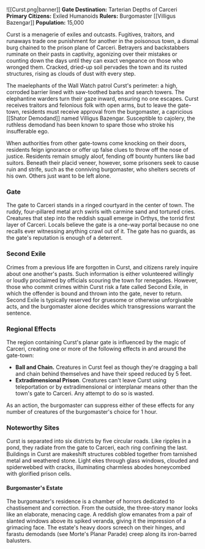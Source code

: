 ![[Curst.png|banner]]
**Gate Destination:** Tarterian Depths of Carceri
**Primary Citizens:** Exiled Humanoids
**Rulers:** Burgomaster [[Villigus Bazengar]]
**Population:** 15,000

Curst is a menagerie of exiles and outcasts. Fugitives, traitors, and runaways trade one punishment for another in the poisonous town, a dismal burg chained to the prison plane of Carceri. Betrayers and backstabbers ruminate on their pasts in captivity, agonizing over their mistakes or counting down the days until they can exact vengeance on those who wronged them. Cracked, dried-up soil pervades the town and its rusted structures, rising as clouds of dust with every step.

The maelephants of the Wall Watch patrol Curst's perimeter: a high, corroded barrier lined with saw-toothed barbs and search towers. The elephantine warders turn their gaze inward, ensuring no one escapes. Curst receives traitors and felonious folk with open arms, but to leave the gate-town, residents must receive approval from the burgomaster, a capricious [[Shator Demodand]] named Villigus Bazengar. Susceptible to cajolery, the ruthless demodand has been known to spare those who stroke his insufferable ego.

When authorities from other gate-towns come knocking on their doors, residents feign ignorance or offer up false clues to throw off the nose of justice. Residents remain smugly aloof, fending off bounty hunters like bad suitors. Beneath their placid veneer, however, some prisoners seek to cause ruin and strife, such as the conniving burgomaster, who shelters secrets of his own. Others just want to be left alone.

### Gate
The gate to Carceri stands in a ringed courtyard in the center of town. The ruddy, four-pillared metal arch swirls with carmine sand and tortured cries. Creatures that step into the reddish squall emerge in Orthys, the torrid first layer of Carceri. Locals believe the gate is a one-way portal because no one recalls ever witnessing anything crawl out of it. The gate has no guards, as the gate's reputation is enough of a deterrent.

### Second Exile
Crimes from a previous life are forgotten in Curst, and citizens rarely inquire about one another's pasts. Such information is either volunteered willingly or loudly proclaimed by officials scouring the town for renegades. However, those who commit crimes within Curst risk a fate called Second Exile, in which the offender is bound and thrown into the gate, never to return. Second Exile is typically reserved for gruesome or otherwise unforgivable acts, and the burgomaster alone decides which transgressions warrant the sentence.

### Regional Effects
The region containing Curst's planar gate is influenced by the magic of Carceri, creating one or more of the following effects in and around the gate-town:

- **Ball and Chain.** Creatures in Curst feel as though they're dragging a ball and chain behind themselves and have their speed reduced by 5 feet.
- **Extradimensional Prison**. Creatures can't leave Curst using teleportation or by extradimensional or interplanar means other than the town's gate to Carceri. Any attempt to do so is wasted.

As an action, the burgomaster can suppress either of these effects for any number of creatures of the burgomaster's choice for 1 hour.

### Noteworthy Sites
Curst is separated into six districts by five circular roads. Like ripples in a pond, they radiate from the gate to Carceri, each ring confining the last. Buildings in Curst are makeshift structures cobbled together from tarnished metal and weathered stone. Light ekes through glass windows, clouded and spiderwebbed with cracks, illuminating charmless abodes honeycombed with glorified prison cells.

#### Burgomaster's Estate
The burgomaster's residence is a chamber of horrors dedicated to chastisement and correction. From the outside, the three-story manor looks like an elaborate, menacing cage. A reddish glow emanates from a pair of slanted windows above its spiked veranda, giving it the impression of a grimacing face. The estate's heavy doors screech on their hinges, and farastu demodands (see Morte's Planar Parade) creep along its iron-barred balusters.
